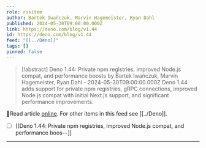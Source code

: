 ```yaml
---
role: rssitem
author: Bartek Iwańczuk, Marvin Hagemeister, Ryan Dahl
published: 2024-05-30T09:00:00.000Z
link: https://deno.com/blog/v1.44
id: https://deno.com/blog/v1.44
feed: "[[../Deno]]"
tags: []
pinned: false
---
```

> [!abstract] Deno 1.44: Private npm registries, improved Node.js compat, and performance boosts by Bartek Iwańczuk, Marvin Hagemeister, Ryan Dahl - 2024-05-30T09:00:00.000Z
> Deno 1.44 adds support for private npm registries, gRPC connections, improved Node.js compat with initial Next.js support, and significant performance improvements.

🔗Read article [online](https://deno.com/blog/v1.44). For other items in this feed see [[../Deno]].

- [ ] [[Deno 1․44꞉ Private npm registries, improved Node․js compat, and performance boos⋯]]
- - -
